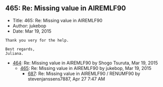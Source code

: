 ## 465: Re: Missing value in AIREMLF90

- Title: 465: Re: Missing value in AIREMLF90
- Author: jukebop
- Date: Mar 19, 2015

```
Thank you very for the help. 

Best regards,
Juliana. 
```

- [464](0464.md): Re: Missing value in AIREMLF90 by Shogo Tsuruta, Mar 19, 2015
    - [465](0465.md): Re: Missing value in AIREMLF90 by jukebop, Mar 19, 2015
        - [687](0687.md): Re: Missing value in AIREMLF90 / RENUMF90 by stevenjanssens7887, Apr 27 7:47 AM
